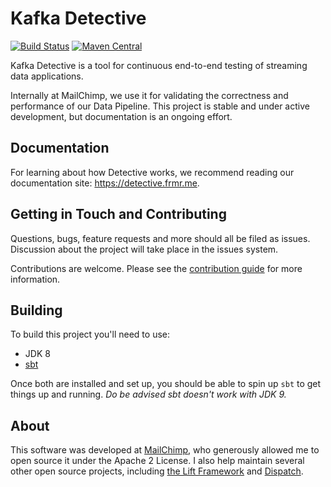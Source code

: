 # Kafka Detective

[![Build Status](https://travis-ci.org/farmdawgnation/kafka-detective.svg?branch=master)](https://travis-ci.org/farmdawgnation/kafka-detective)
[![Maven Central](https://img.shields.io/maven-central/v/me.frmr.kafka/detective-api.svg)]()

Kafka Detective is a tool for continuous end-to-end testing of streaming data applications.

Internally at MailChimp, we use it for validating the correctness and performance of our Data
Pipeline. This project is stable and under active development, but documentation is an ongoing
effort.

## Documentation

For learning about how Detective works, we recommend reading our documentation
site: https://detective.frmr.me.

## Getting in Touch and Contributing

Questions, bugs, feature requests and more should all be filed as issues. Discussion about the
project will take place in the issues system.

Contributions are welcome. Please see the [contribution guide](https://github.com/farmdawgnation/kafka-detective/blob/master/CONTRIBUTING.md)
for more information.

## Building

To build this project you'll need to use:

* JDK 8
* [sbt](http://www.scala-sbt.org/)

Once both are installed and set up, you should be able to spin up `sbt` to get things up and
running. _Do be advised sbt doesn't work with JDK 9._

## About

This software was developed at [MailChimp](https://mailchimp.com/), who generously allowed me to
open source it under the Apache 2 License. I also help maintain several other open source projects,
including [the Lift Framework](https://liftweb.net) and [Dispatch](https://dispatchhttp.org/Dispatch.html).
